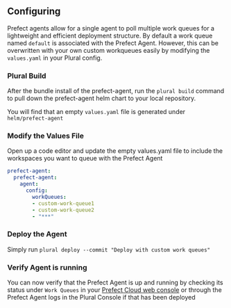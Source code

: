 ## Configuring 

Prefect agents allow for a single agent to poll multiple work queues for a lightweight and efficient deployment structure.  By default a work queue named `default` is associated with the Prefect Agent.  However, this can be overwritten with your own custom workqueues easily by modifying the `values.yaml` in your Plural config.

### Plural Build

After the bundle install of the prefect-agent, run the `plural build` command to pull down the prefect-agent helm chart to your local repository.

You will find that an empty `values.yaml` file is generated under `helm/prefect-agent`

### Modify the Values File

Open up a code editor and update the empty values.yaml file to include the workspaces you want to queue with the Prefect Agent

```yaml
prefect-agent:
  prefect-agent:
    agent:
      config:
        workQueues:
        - custom-work-queue1
        - custom-work-queue2
        - "***"
```
### Deploy the Agent

Simply run `plural deploy --commit "Deploy with custom work queues"`

### Verify Agent is running

You can now verify that the Prefect Agent is up and running by checking its status under `Work Queues` in your [Prefect Cloud web console](https://app.prefect.cloud) or through the Prefect Agent logs in the Plural Console if that has been deployed